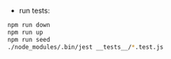 - run tests:

```sh
npm run down
npm run up
npm run seed
./node_modules/.bin/jest __tests__/*.test.js
```
